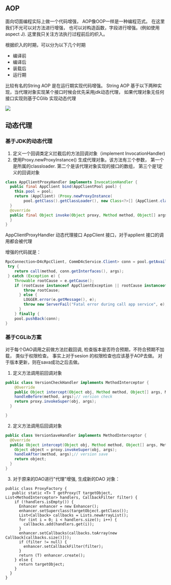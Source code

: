 ## AOP

   面向切面编程实际上做一个代码增强， AOP像OOP一样是一种编程范式。 在这里我们不光可以对方法进行增强，
也可以对构造函数，字段进行增强。(例如使用aspect J). 这里我只关注方法执行过程前后的织入。

   根据织入的时期，可以分为以下几个时期

-    编译前
-    编译后
-    装载后
-    运行期

比较有名的String AOP 是在运行期实现代码增强。
String AOP 基于以下两种实现，当代理对象实现某个接口时候会优先采用jdk动态代理， 如果代理对象无任何接口实现则基于CGlib 实现动态代理

![](http://www.baeldung.com/wp-content/uploads/2017/10/springaop-process.png) 


## 动态代理

### 基于JDK的动态代理

  1. 定义一个回调类定义拦截后的方法回调对象（implement InvocationHandler)
  2. 使用Proxy.newProxyInstance() 生成代理对象。该方法有三个参数， 第一个是所属的classloader.
  第二个是该代理对象实现的接口的数组， 第三个是1定义的回调对象

```java
class AppClientProxyHandler implements InvocationHandler {
  public final AppClient bind(AppClientPool pool) {
    this.pool = pool;
    return (AppClient) (Proxy.newProxyInstance(
        pool.getClass().getClassLoader(), new Class<?>[] {AppClient.class}, this));    
  }
  @override
  public final Object invoke(Object proxy, Method method, Object[] args) throws Throwable {
  }
}

```
AppClientProxyHandler 动态代理接口 AppClient 接口，对于applient 接口的调用都会被代理

增强的代码就是：

```Java
RpcConnection<D4cRpcClient, CommD4cService.Client> conn = pool.getAvailableConnnection();
 try {
    return call(method, conn.getInterfaces(), args);
 } catch (Exception e) {
    Throwable rootCause = e.getCause();
    if (rootCause instanceof AppClientException || rootCause instanceof UtilException) {
        throw rootCause;
      } else {
        LOGGER.error(e.getMessage(), e);
        throw new ServerFail("Fatal error during call app service", e);
      }
    } finally {
   	pool.pushBack(conn);
}
```

### 基于CGLib方案

对于每个DAO调用之前做方法拦截回调, 检查版本是否符合预期，不符合预期不加载， 类似于权限检查。
事实上对于sesion 的权限检查也应该基于AOP去做。 对于版本更新，则在sava成功之后去做。

 1. 定义方法调用前回调对象

``` java
public class VersionCheckHandler implements MethodInterceptor {
	@Override
	public Object intercept(Object obj, Method method, Object[] args, MethodProxy proxy) throws Throwable {
    handleBefore(method, args);// version check
    return proxy.invokeSuper(obj, args);
  }

}

```
 2. 定义方法调用后回调对象

```java
public class VersionSaveHandler implements MethodInterceptor {
  @Override
  public Object intercept(Object obj, Method method, Object[] args, MethodProxy proxy) throws Throwable {
    Object object = proxy.invokeSuper(obj, args);
    handleAfter(method, args);// version save
    return object;
  }
}
```
 3. 对于原来的DAO进行"代理"增强, 生成新的DAO 对象：

```
public class ProxyFactory {
   public static <T> T getProxy(T targetObject, List<MethodInterceptor> handlers, CallbackFilter filter) {
    if (!handlers.isEmpty()) {
      Enhancer enhancer = new Enhancer();
      enhancer.setSuperclass(targetObject.getClass());
      List<Callback> callbacks = Lists.newArrayList();
      for (int i = 0; i < handlers.size(); i++) {
        callbacks.add(handlers.get(i));
      }
      enhancer.setCallbacks(callbacks.toArray(new Callback[callbacks.size()]));
      if (filter != null) {
        enhancer.setCallbackFilter(filter);
      }
      return (T) enhancer.create();
    } else {
      return targetObject;
    }
  }
}
```